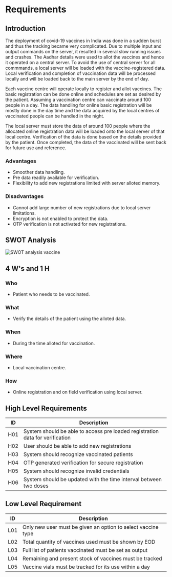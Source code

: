 # Requirements
## Introduction
The deployment of covid-19 vaccines in India was done in a sudden burst and thus the tracking became very complicated. 
Due to multiple input and output commands on the server, it resulted in several slow running issues and crashes. 
The Aadhar details were used to allot the vaccines and hence it operated on a central server.
To avoid the use of central server for all commmands, a local server will be loaded with the vaccine-registered data. 
Local verification and completion of vaccination data will be processed locally and will be loaded back to the main server by the end of day.

Each vaccine centre will operate locally to register and allot vaccines. 
The basic registration can be done online and schedules are set as desired by the patient. Assuming a vaccination centre can vaccinate around 100 people in a day. 
The data handling for online basic registration will be mostly done in the day time and the data acquired by the local centres of vaccinated people can be handled in the night.

The local server must store the data of around 100 people where the allocated online registration data will be loaded onto the local server of that local centre. 
Verification of the data is done based on the details provided by the patient. Once completed, the data of the vaccinated will be sent back for future use and reference.
### Advantages
* Smoother data handling.
* Pre data readily available for verification.
* Flexibility to add new registrations limited with server alloted memory.
### Disadvantages
* Cannot add large number of new registrations due to local server limitations.
* Encryption is not enabled to protect the data.
* OTP verification is not activated for new registrations.
## SWOT Analysis 
![SWOT analysis vaccine](https://user-images.githubusercontent.com/98813747/152639216-8898b23c-f447-45b3-9178-5063b4e7a349.png)

## 4 W's and 1 H
### Who
* Patient who needs to be vaccinated.
### What
* Verify the details of the patient using the alloted data.
### When
* During the time alloted for vaccination.
### Where
* Local vaccination centre.
### How
* Online registration and on field verification using local server.

## High Level Requirements
| ID | Description | 
| --- | --- |
| H01 | System should be able to access pre loaded registration data for verification | 
| H02 | User should be able to add new registrations |
| H03 | System should recognize vaccinated patients| 
| H04 | OTP generated verification for secure registration |
| H05 | System should recognize invalid credentials| 
| H06 | System should be updated with the time interval between two doses | 

## Low Level Requirement
| ID | Description |
| --- | --- |
| L01 | Only new user must be given an option to select vaccine type | 
| L02 | Total quantity of vaccines used must be shown by EOD | 
| L03 | Full list of patients vaccinated must be set as output | 
| L04 | Remaining and present stock of vaccines must be tracked |
| L05 | Vaccine vials must be tracked for its use within a day | 